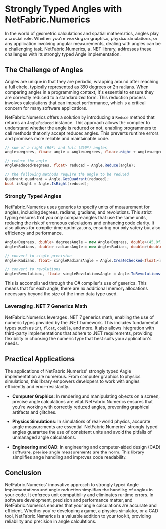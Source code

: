# Strongly Typed Angles with NetFabric.Numerics

In the world of geometric calculations and spatial mathematics, angles play a crucial role. Whether you're working on graphics, physics simulations, or any application involving angular measurements, dealing with angles can be a challenging task. NetFabric.Numerics, a .NET library, addresses these challenges with its strongly typed Angle implementation.

## The Challenge of Angles

Angles are unique in that they are periodic, wrapping around after reaching a full circle, typically represented as 360 degrees or 2π radians. When comparing angles in a programming context, it's essential to ensure they are correctly reduced to a standardized form. This reduction process involves calculations that can impact performance, which is a critical concern for many software applications.

NetFabric.Numerics offers a solution by introducing a `Reduce` method that returns an `AngleReduced` instance. This approach allows the compiler to understand whether the angle is reduced or not, enabling programmers to call methods that only accept reduced angles. This prevents runtime errors and promises more reliable and maintainable code.

```csharp
// sum of a right (90º) and full (360º) angles
Angle<Degrees, float> angle = Angle<Degrees, float>.Right + Angle<Degrees, float>.Full;

// reduce the angle
AngleReduced<Degrees, float> reduced = Angle.Reduce(angle);

// the following methods require the angle to be reduced
Quadrant quadrant = Angle.GetQuadrant(reduced);
bool isRight = Angle.IsRight(reduced);
```

### Strongly Typed Angles

NetFabric.Numerics uses generics to specify units of measurement for angles, including degrees, radians, gradians, and revolutions. This strict typing ensures that you only compare angles that use the same units, reducing the risk of erroneous calculations and enhancing code clarity. It also allows for compile-time optimizations, ensuring not only safety but also efficiency and performance.

```csharp
Angle<Degrees, double> degreesAngle = new Angle<Degrees, double>(45.0f);
Angle<Radians, double> radiansAngle = new Angle<Radians, double>(double.Pi)

// convert to single precision
Angle<Radians, float> singleRadiansAngle = Angle.CreateChecked<float>(radiansAngle);

// convert to revolutions
Angle<Revolutions, float> singleRevolutionsAngle = Angle.ToRevolutions(singleRadiansAngle);
```

This is accomplished through the C# compiler's use of generics. This means that for each angle, there are no additional memory allocations necessary beyond the size of the inner data type used.

### Leveraging .NET 7 Generics Math

NetFabric.Numerics leverages .NET 7 generics math, enabling the use of numeric types provided by the .NET framework. This includes fundamental types such as `int`, `float`, `double`, and more. It also allows integration with third-party implementations that adhere to .NET requirements, providing flexibility in choosing the numeric type that best suits your application's needs.

## Practical Applications

The applications of NetFabric.Numerics' strongly typed Angle implementation are numerous. From computer graphics to physics simulations, this library empowers developers to work with angles efficiently and error-resistantly.

- **Computer Graphics**: In rendering and manipulating objects on a screen, precise angle calculations are vital. NetFabric.Numerics ensures that you're working with correctly reduced angles, preventing graphical artifacts and glitches.

- **Physics Simulations**: In simulations of real-world physics, accurate angle measurements are essential. NetFabric.Numerics' strongly typed angles guarantee the use of consistent units and avoid the pitfalls of unmanaged angle calculations.

- **Engineering and CAD**: In engineering and computer-aided design (CAD) software, precise angle measurements are the norm. This library simplifies angle handling and improves code readability.

## Conclusion

NetFabric.Numerics' innovative approach to strongly typed Angle implementations and angle reduction simplifies the handling of angles in your code. It enforces unit compatibility and eliminates runtime errors. In software development, precision and performance matter, and NetFabric.Numerics ensures that your angle calculations are accurate and efficient. Whether you're developing a game, a physics simulator, or a CAD tool, NetFabric.Numerics is a valuable addition to your toolkit, providing reliability and precision in angle calculations.